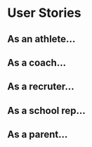 # User Stories

## As an athlete...

## As a coach...

## As a recruter...

## As a school rep...

## As a parent...
